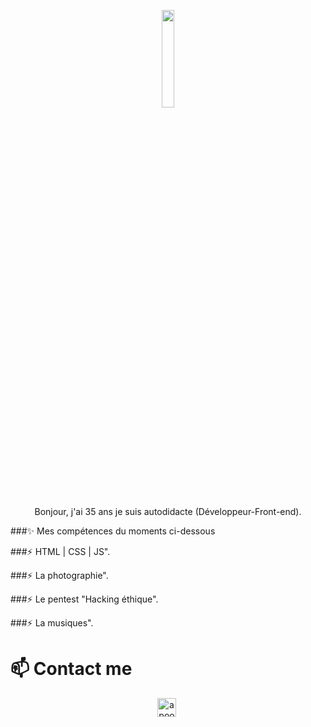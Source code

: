 <p align="center">
<img align="center" width="20%" src="https://user-images.githubusercontent.com/69685245/136256837-6d4778db-1a96-4208-8ba8-f447943db56a.png" />
</p>

<p align="center">
 Bonjour, j'ai 35 ans je suis autodidacte (Développeur-Front-end).
</p>


###✨  Mes compétences du moments ci-dessous
       

###⚡ HTML | CSS | JS". 

###⚡ La photographie". 

###⚡ Le pentest "Hacking éthique". 

###⚡ La musiques". 

# 📫 Contact me
<p align="center">
<a href="https://www.linkedin.com/in/#/" target="blank"><img align="center" src="https://cdn.jsdelivr.net/npm/simple-icons@3.0.1/icons/linkedin.svg" alt="apoorvtyagi" height="30" width="30" /></a>&nbsp;

</p>

<!--

-->
